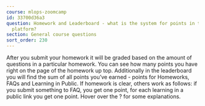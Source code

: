 ```yaml
---
course: mlops-zoomcamp
id: 33700d36a3
question: Homework and Leaderboard - what is the system for points in the course management
  platform?
section: General course questions
sort_order: 230
---
```


After you submit your homework it will be graded based on the amount of questions in a particular homework. You can see how many points you have right on the page of the homework up top. Additionally in the leaderboard you will find the sum of all points you’ve earned - points for Homeworks, FAQs and Learning in Public. If homework is clear, others work as follows: if you submit something to FAQ, you get one point, for each learning in a public link you get one point. Hover over the ? for some explanations.

